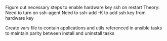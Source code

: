 Figure out necessary steps to enable hardware key ssh on restart
  Theory:
    Need to turn on ssh-agent
    Need to ssh-add -K to add ssh key from hardware key

Create vars file to contain applications and utils referenced in ansible tasks to maintain parity between install and uninstall tasks
